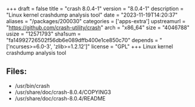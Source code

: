 +++
draft = false
title = "crash 8.0.4-1"
version = "8.0.4-1"
description = "Linux kernel crashdump analysis tool"
date = "2023-11-19T14:20:37"
aliases = "/packages/200030"
categories = ['apps-extra']
upstreamurl = "https://github.com/crash-utility/crash"
arch = "x86_64"
size = "4046788"
usize = "12571793"
sha1sum = "fa14992726502f56db6e089dffb400e1ce850c70"
depends = "['ncurses>=6.0-3', 'zlib>=1.2.12']"
license = "GPL"
+++
Linux kernel crashdump analysis tool

## Files: 
* /usr/bin/crash
* /usr/share/doc/crash-8.0.4/COPYING3
* /usr/share/doc/crash-8.0.4/README
